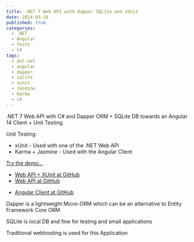 ```yaml
---
title: .NET 7 Web API with Dapper SQLite and xUnit
date: 2024-03-16
published: true
categories:
  - .NET
  - Angular
  - Tests
  - C#
tags:
  - dot-net
  - angular
  - dapper
  - sqlite
  - xunit
  - Jasmine
  - Karma
  - c#
---
```



.NET 7 Web API with C# and Dapper ORM + SQLite DB towards an Angular 14 Client + Unit Testing

Unit Testing:
<ul>
<li>xUnit - Used with one of the .NET Web API</li>
<li>Karma + Jasmine - Used with the Angular Client</li>
</ul>

<p><a href="https://angular.dapper.sqlite.client.persteenolsen.com" target="_blank" title="Angular 14 + Web API in .NET 7 with Dapper and SQLite">Try the demo...</a></p>

<ul>

<li>
<a href="https://github.com/persteenolsen/dotnet-7-dapper-sqlite-api-xunit" target="_blank">Web API + XUnit at GitHub</a>
</li>

<li>
<a href="https://github.com/persteenolsen/dotnet-7-dapper-sqlite-api" target="_blank">Web API at GitHub</a>
</li>

<li>

<a href="https://github.com/persteenolsen/angular-dapper-sqlite-client" target="_blank">Angular Client at GitHub</a>
</li>
</ul>

<p>Dapper is a lightweight Micro-ORM which can be an alternative to Entity Framework Core ORM</p>

<p>SQLite is local DB and fine for testing and small applications</p>

<p>Traditional webhosting is used for this Application</p>